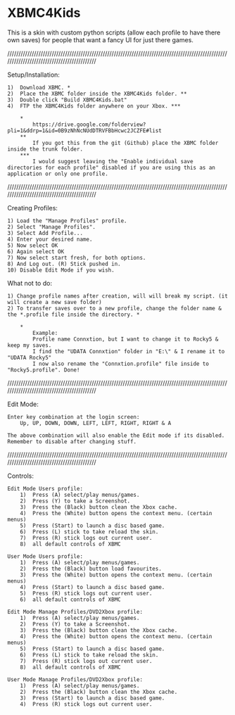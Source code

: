 # XBMC4Kids
This is a skin with custom python scripts (allow each profile to have there own saves) for people that want a fancy UI for just there games.

///////////////////////////////////////////////////////////////////////////////////////////////////////////////////////////////////////////

Setup/Installation:

	1)	Download XBMC. *
	2)	Place the XBMC folder inside the XBMC4Kids folder. **
	3)	Double click "Build XBMC4Kids.bat"
	4)	FTP the XBMC4Kids folder anywhere on your Xbox. ***
		
		*
			https://drive.google.com/folderview?pli=1&ddrp=1&id=0B9zNhNcNUdDTRVFBbHcwc2JCZFE#list
		**
			If you got this from the git (Github) place the XBMC folder inside the trunk folder.
		***
			I would suggest leaving the "Enable individual save directories for each profile" disabled if you are using this as an application or only one profile.

///////////////////////////////////////////////////////////////////////////////////////////////////////////////////////////////////////////
	
Creating Profiles:

	1) Load the "Manage Profiles" profile.
	2) Select "Manage Profiles".
	3) Select Add Profile...
	4) Enter your desired name.
	5) Now select OK
	6) Again select OK
	7) Now select start fresh, for both options.
	8) And Log out. (R) Stick pushed in.
	10) Disable Edit Mode if you wish.

What not to do:

	1) Change profile names after creation, will will break my script. (it will create a new save folder)
	2) To transfer saves over to a new profile, change the folder name & the *.profile file inside the directory. *

		*
			Example:
			Profile name Connxtion, but I want to change it to Rocky5 & keep my saves.
			I find the "UDATA Connxtion" folder in "E:\" & I rename it to "UDATA Rocky5"
			I now also rename the "Connxtion.profile" file inside to "Rocky5.profile". Done!


///////////////////////////////////////////////////////////////////////////////////////////////////////////////////////////////////////////

Edit Mode:

	Enter key combination at the login screen:
		Up, UP, DOWN, DOWN, LEFT, LEFT, RIGHT, RIGHT & A

	The above combination will also enable the Edit mode if its disabled.
	Remember to disable after changing stuff.

///////////////////////////////////////////////////////////////////////////////////////////////////////////////////////////////////////////

Controls:

	Edit Mode Users profile:
		1)	Press (A) select/play menus/games.
		2)	Press (Y) to take a Screenshot.
		3)	Press the (Black) button clean the Xbox cache.
		4)	Press the (White) button opens the context menu. (certain menus)
		5)	Press (Start) to launch a disc based game.
		6)	Press (L) stick to take reload the skin.
		7)	Press (R) stick logs out current user.
		8)	all default controls of XBMC

	User Mode Users profile:
		1)	Press (A) select/play menus/games.
		2)	Press the (Black) button load favourites.
		3)	Press the (White) button opens the context menu. (certain menus)
		4)	Press (Start) to launch a disc based game.
		5)	Press (R) stick logs out current user.
		6)	all default controls of XBMC

	Edit Mode Manage Profiles/DVD2Xbox profile:
		1)	Press (A) select/play menus/games.
		2)	Press (Y) to take a Screenshot.
		3)	Press the (Black) button clean the Xbox cache.
		4)	Press the (White) button opens the context menu. (certain menus)
		5)	Press (Start) to launch a disc based game.
		6)	Press (L) stick to take reload the skin.
		7)	Press (R) stick logs out current user.
		8)	all default controls of XBMC

	User Mode Manage Profiles/DVD2Xbox profile:
		1)	Press (A) select/play menus/games.
		2)	Press the (Black) button clean the Xbox cache.
		3)	Press (Start) to launch a disc based game.
		4)	Press (R) stick logs out current user.

